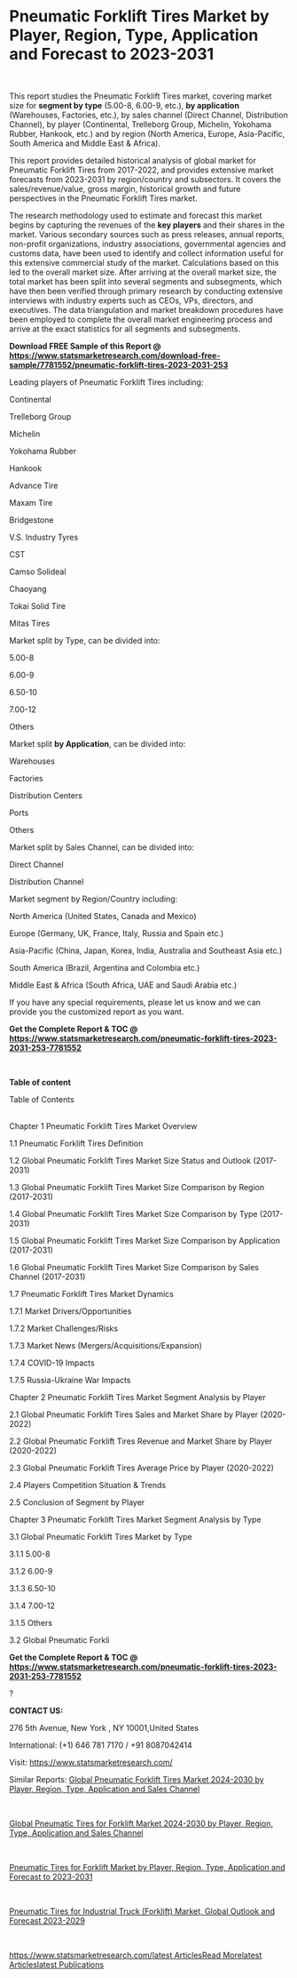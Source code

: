 <h1>Pneumatic Forklift Tires Market by Player, Region, Type, Application and Forecast to 2023-2031</h1><br/><p>This report studies the Pneumatic Forklift Tires market, covering market size for <strong>segment by type</strong> (5.00-8, 6.00-9, etc.), <strong>by application</strong> (Warehouses, Factories, etc.), by sales channel (Direct Channel, Distribution Channel), by player (Continental, Trelleborg Group, Michelin, Yokohama Rubber, Hankook, etc.) and by region (North America, Europe, Asia-Pacific, South America and Middle East & Africa).</p>
 
 
 
 <p>This report provides detailed historical analysis of global market for Pneumatic Forklift Tires from 2017-2022, and provides extensive market forecasts from 2023-2031 by region/country and subsectors. It covers the sales/revenue/value, gross margin, historical growth and future perspectives in the Pneumatic Forklift Tires market.</p>
 
 
 
 <p>The research methodology used to estimate and forecast this market begins by capturing the revenues of the <strong>key players</strong> and their shares in the market. Various secondary sources such as press releases, annual reports, non-profit organizations, industry associations, governmental agencies and customs data, have been used to identify and collect information useful for this extensive commercial study of the market. Calculations based on this led to the overall market size. After arriving at the overall market size, the total market has been split into several segments and subsegments, which have then been verified through primary research by conducting extensive interviews with industry experts such as CEOs, VPs, directors, and executives. The data triangulation and market breakdown procedures have been employed to complete the overall market engineering process and arrive at the exact statistics for all segments and subsegments.</p>
 
 
 
 <p><strong>Download FREE Sample of this Report @ <a href="https://www.statsmarketresearch.com/download-free-sample/7781552/pneumatic-forklift-tires-2023-2031-253">https://www.statsmarketresearch.com/download-free-sample/7781552/pneumatic-forklift-tires-2023-2031-253</a></strong></p>
 
 
 
 <p>Leading players of Pneumatic Forklift Tires including:</p>
 
 
 
 <p>Continental</p>
 
 
 
 <p>Trelleborg Group</p>
 
 
 
 <p>Michelin</p>
 
 
 
 <p>Yokohama Rubber</p>
 
 
 
 <p>Hankook</p>
 
 
 
 <p>Advance Tire</p>
 
 
 
 <p>Maxam Tire</p>
 
 
 
 <p>Bridgestone</p>
 
 
 
 <p>V.S. Industry Tyres</p>
 
 
 
 <p>CST</p>
 
 
 
 <p>Camso Solideal</p>
 
 
 
 <p>Chaoyang</p>
 
 
 
 <p>Tokai Solid Tire</p>
 
 
 
 <p>Mitas Tires</p>
 
 
 
 <p>Market split by Type, can be divided into:</p>
 
 
 
 <p>5.00-8</p>
 
 
 
 <p>6.00-9</p>
 
 
 
 <p>6.50-10</p>
 
 
 
 <p>7.00-12</p>
 
 
 
 <p>Others</p>
 
 
 
 <p>Market split <strong>by Application</strong>, can be divided into:</p>
 
 
 
 <p>Warehouses</p>
 
 
 
 <p>Factories</p>
 
 
 
 <p>Distribution Centers</p>
 
 
 
 <p>Ports</p>
 
 
 
 <p>Others</p>
 
 
 
 <p>Market split by Sales Channel, can be divided into:</p>
 
 
 
 <p>Direct Channel</p>
 
 
 
 <p>Distribution Channel</p>
 
 
 
 <p>Market segment by Region/Country including:</p>
 
 
 
 <p>North America (United States, Canada and Mexico)</p>
 
 
 
 <p>Europe (Germany, UK, France, Italy, Russia and Spain etc.)</p>
 
 
 
 <p>Asia-Pacific (China, Japan, Korea, India, Australia and Southeast Asia etc.)</p>
 
 
 
 <p>South America (Brazil, Argentina and Colombia etc.)</p>
 
 
 
 <p>Middle East & Africa (South Africa, UAE and Saudi Arabia etc.)</p>
 
 
 
 <p>If you have any special requirements, please let us know and we can provide you the customized report as you want.</p>
 
 
 
 <div><b>Get the Complete Report & TOC @ <a href="https://www.statsmarketresearch.com/pneumatic-forklift-tires-2023-2031-253-7781552">https://www.statsmarketresearch.com/pneumatic-forklift-tires-2023-2031-253-7781552</a></b></div>
 
 
 
 <p><br />
 
 <b>Table of content</b></p>
 
 
 
 <p>Table of Contents<br />
 
 <br />
 
 Chapter 1 Pneumatic Forklift Tires Market Overview<br />
 
 1.1 Pneumatic Forklift Tires Definition<br />
 
 1.2 Global Pneumatic Forklift Tires Market Size Status and Outlook (2017-2031)<br />
 
 1.3 Global Pneumatic Forklift Tires Market Size Comparison by Region (2017-2031)<br />
 
 1.4 Global Pneumatic Forklift Tires Market Size Comparison by Type (2017-2031)<br />
 
 1.5 Global Pneumatic Forklift Tires Market Size Comparison by Application (2017-2031)<br />
 
 1.6 Global Pneumatic Forklift Tires Market Size Comparison by Sales Channel (2017-2031)<br />
 
 1.7 Pneumatic Forklift Tires Market Dynamics<br />
 
 1.7.1 Market Drivers/Opportunities<br />
 
 1.7.2 Market Challenges/Risks<br />
 
 1.7.3 Market News (Mergers/Acquisitions/Expansion)<br />
 
 1.7.4 COVID-19 Impacts<br />
 
 1.7.5 Russia-Ukraine War Impacts<br />
 
 Chapter 2 Pneumatic Forklift Tires Market Segment Analysis by Player<br />
 
 2.1 Global Pneumatic Forklift Tires Sales and Market Share by Player (2020-2022)<br />
 
 2.2 Global Pneumatic Forklift Tires Revenue and Market Share by Player (2020-2022)<br />
 
 2.3 Global Pneumatic Forklift Tires Average Price by Player (2020-2022)<br />
 
 2.4 Players Competition Situation & Trends<br />
 
 2.5 Conclusion of Segment by Player<br />
 
 Chapter 3 Pneumatic Forklift Tires Market Segment Analysis by Type<br />
 
 3.1 Global Pneumatic Forklift Tires Market by Type<br />
 
 3.1.1 5.00-8<br />
 
 3.1.2 6.00-9<br />
 
 3.1.3 6.50-10<br />
 
 3.1.4 7.00-12<br />
 
 3.1.5 Others<br />
 
 3.2 Global Pneumatic Forkli</p>
 
 
 
 <div><b>Get the Complete Report & TOC @ <a href="https://www.statsmarketresearch.com/pneumatic-forklift-tires-2023-2031-253-7781552">https://www.statsmarketresearch.com/pneumatic-forklift-tires-2023-2031-253-7781552</a></b></div>
 
 
 
 <p>? </p>
 
 
 
 <p><b>CONTACT US:</b><br />
 
 276 5th Avenue, New York , NY 10001,United States<br />
 
 International: (+1) 646 781 7170 / +91 8087042414<br />
 
 Visit: <a href="https://www.statsmarketresearch.com/">https://www.statsmarketresearch.com/</a><br />
 
 Similar Reports: <a href="https://www.statsmarketresearch.com/pneumatic-forklift-tires-2023-2031-253-7781552">Global Pneumatic Forklift Tires Market 2024-2030 by Player, Region, Type, Application and Sales Channel</a><br />
 
 <br />
 
 <a href="https://www.statsmarketresearch.com/pneumatic-forklift-tires-2023-2031-253-7781552">Global Pneumatic Tires for Forklift Market 2024-2030 by Player, Region, Type, Application and Sales Channel</a><br />
 
 <br />
 
 <a href="https://www.statsmarketresearch.com/pneumatic-forklift-tires-2023-2031-253-7781552">Pneumatic Tires for Forklift Market by Player, Region, Type, Application and Forecast to 2023-2031 </a><br />
 
 <br />
 
 <a href="https://www.statsmarketresearch.com/pneumatic-forklift-tires-2023-2031-253-7781552">Pneumatic Tires for Industrial Truck (Forklift) Market, Global Outlook and Forecast 2023-2029</a><br />
 
 <br />
 
 <a href="https://gyeongbokgung.com">https://www.statsmarketresearch.com/</a><a href="https://hallyeomaritime.com">latest Articles</a><a href="https://jingwansa.com">Read More</a><a href="https://nguoiviet.jp/">latest Articles</a><a href="https://www.intelmarketresearch.com/">latest Publications</a></p>